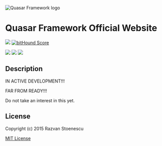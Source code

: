 ![Quasar Framework logo](http://quasar-framework.org/images/quasar-logo.png)

# Quasar Framework Official Website

<a href="https://codeclimate.com/github/rstoenescu/quasar-site"><img src="https://codeclimate.com/github/rstoenescu/quasar-site/badges/gpa.svg" /></a>
<a href="https://www.bithound.io/github/rstoenescu/quasar-site"><img src="https://www.bithound.io/github/rstoenescu/quasar-site/badges/score.svg" alt="bitHound Score"></a>

<a href="https://david-dm.org/rstoenescu/quasar-site" title="Dependency status"><img src="https://david-dm.org/rstoenescu/quasar-site.svg"/></a>
<a href="https://david-dm.org/rstoenescu/quasar-site#info=devDependencies" title="devDependency status"><img src="https://david-dm.org/rstoenescu/quasar-site/dev-status.svg"/></a>
<a href="https://david-dm.org/rstoenescu/quasar-site#info=optionalDependencies" title="optionalDependency status"><img src="https://david-dm.org/rstoenescu/quasar-site/optional-status.svg"/></a>

## Description

IN ACTIVE DEVELOPMENT!!!

FAR FROM READY!!!

Do not take an interest in this yet.

## License

Copyright (c) 2015 Razvan Stoenescu

[MIT License](http://en.wikipedia.org/wiki/MIT_License)
